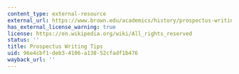 ```yaml
---
content_type: external-resource
external_url: https://www.brown.edu/academics/history/prospectus-writing-tips
has_external_license_warning: true
license: https://en.wikipedia.org/wiki/All_rights_reserved
status: ''
title: Prospectus Writing Tips
uid: 96e4cbf1-deb3-4106-a138-52cfadf1b476
wayback_url: ''
---
```

